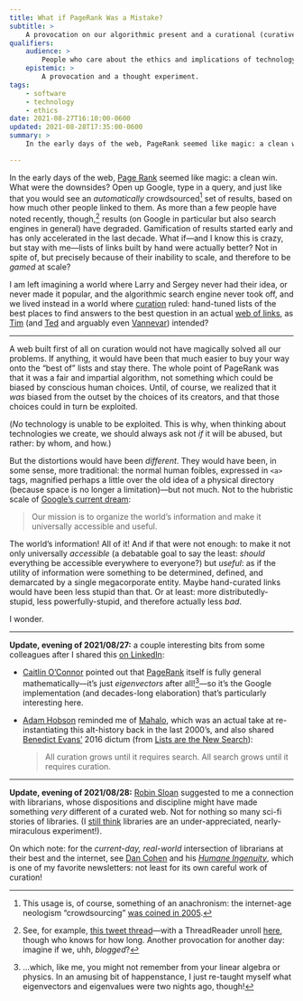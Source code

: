 ```yaml
---
title: What if PageRank Was a Mistake?
subtitle: >
    A provocation on our algorithmic present and a curational (curative?) alt-history.
qualifiers:
    audience: >
        People who care about the ethics and implications of technology—and fans of alternative histories.
    epistemic: >
        A provocation and a thought experiment.
tags:
    - software
    - technology
    - ethics
date: 2021-08-27T16:10:00-0600
updated: 2021-08-28T17:35:00-0600
summary: >
    In the early days of the web, PageRank seemed like magic: a clean win. But maybe it wasn’t. What kind of world did we lose when we walked away from curation?

---
```


In the early days of the web, [Page Rank][pr] seemed like magic: a clean win. What were the downsides? Open up Google, type in a query, and just like that you would see an *automatically* crowdsourced[^anac] set of results, based on how much other people linked to them. As more than a few people have noted recently, though,[^example] results (on Google in particular but also search engines in general) have degraded. Gamification of results started early and has only accelerated in the last decade. What if—and I know this is crazy, but stay with me—lists of links built by hand were actually better? Not in spite of, but precisely because of their inability to scale, and therefore to be *gamed* at scale?

[pr]: https://en.wikipedia.org/wiki/PageRank

I am left imagining a world where Larry and Sergey never had their idea, or never made it popular, and the algorithmic search engine never took off, and we lived instead in a world where [curation][sc] ruled: hand-tuned lists of the best places to find answers to the best question in an actual [web of links][surfing], as [Tim][tbl] (and [Ted][tn] and arguably even [Vannevar][vb]) intended?

[sc]: https://stephencarradini.com/curation-essay/
[surfing]: https://v4.chriskrycho.com/2014/the-end-of-surfing.html
[tbl]: https://en.wikipedia.org/wiki/Tim_Berners-Lee
[tn]: https://en.wikipedia.org/wiki/Ted_Nelson
[vb]: https://en.wikipedia.org/wiki/Vannevar_Bush

---

A web built first of all on curation would not have magically solved all our problems. If anything, it would have been that much easier to buy your way onto the “best of” lists and stay there. The whole point of PageRank was that it was a fair and impartial algorithm, not something which could be biased by conscious human choices. Until, of course, we realized that it *was* biased from the outset by the choices of its creators, and that those choices could in turn be exploited.

(*No* technology is unable to be exploited. This is why, when thinking about technologies we create, we should always ask not *if* it will be abused, but rather: by whom, and how.)

But the distortions would have been *different*. They would have been, in some sense, more traditional: the normal human foibles, expressed in `<a>` tags, magnified perhaps a little over the old idea of a physical directory (because space is no longer a limitation)—but not much. Not to the hubristic scale of [Google’s current dream][google]:

> Our mission is to organize the world’s information and make it universally accessible and useful.

[google]: https://web.archive.org/web/20210827171624/https://about.google/

The world’s information! All of it! And if that were not enough: to make it not only universally *accessible* (a debatable goal to say the least: *should* everything be accessible everywhere to everyone?) but *useful*: as if the utility of information were something to be determined, defined, and demarcated by a single megacorporate entity. Maybe hand-curated links would have been less stupid than that. Or at least: more distributedly-stupid, less powerfully-stupid, and therefore actually less *bad*.

I wonder.

---

**Update, evening of 2021/08/27:** a couple interesting bits from some colleagues after I shared this [on LinkedIn][li]:

[li]: https://www.linkedin.com/posts/chriskrycho_what-if--was-a-mistakesympolymathesy-activity-6837146261519499264-2p9x

- [Caitlin O’Connor][co] pointed out that [PageRank][pr] itself is fully general mathematically—it’s just *eigenvectors* after all![^eigenvectors]—so it’s the Google implementation (and decades-long elaboration) that’s particularly interesting here.

- [Adam Hobson][ah] reminded me of [Mahalo][m], which was an actual take at re-instantiating this alt-history back in the last 2000’s, and also shared [Benedict Evans’][be] 2016 dictum (from [Lists are the New Search][lists]):

    > All curation grows until it requires search. All search grows until it requires curation.

[co]: https://www.linkedin.com/in/caitlinoconnor723/detail/contact-info/
[ah]: https://adamhobson.com
[m]: https://en.wikipedia.org/wiki/Mahalo.com
[be]: https://www.ben-evans.com/
[lists]: https://www.ben-evans.com/benedictevans/2016/1/31/lists-are-the-new-search

---

**Update, evening of 2021/08/28:** [Robin Sloan][rs] suggested to me a connection with librarians, whose dispositions and discipline might have made something *very* different of a curated web. Not for nothing so many sci-fi stories of libraries. (I [still think][ws] libraries are an under-appreciated, nearly-miraculous experiment!).

On which note: for the *current-day, real-world* intersection of librarians at their best and the internet, see [Dan Cohen][dc] and his [_Humane Ingenuity_][hi], which is one of my favorite newsletters: not least for its own careful work of curation!

[rs]: https://www.robinsloan.com
[ws]: https://winningslowly.org/5.07/
[dc]: https://dancohen.org
[hi]: https://dancohen.org/newsletter/



[^anac]: This usage is, of course, something of an anachronism: the internet-age neologism “crowdsourcing” [was coined in 2005][coinage].

[coinage]: https://www.nytimes.com/2009/02/08/magazine/08wwln-safire-t.html

[^example]: See, for example, [this tweet thread][quality]—with a ThreadReader unroll [here][tr], though who knows for how long. Another provocation for another day: imagine if we, uhh, *blogged*?

[quality]: https://twitter.com/williamrblack/status/1429962733055881218
[tr]: https://threadreaderapp.com/thread/1429962733055881218.html

[^eigenvectors]: …which, like me, you might not remember from your linear algebra or physics. In an amusing bit of happenstance, I just re-taught myself what eigenvectors and eigenvalues were two nights ago, though!
